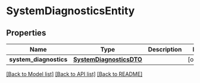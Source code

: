 # SystemDiagnosticsEntity

## Properties
Name | Type | Description | Notes
------------ | ------------- | ------------- | -------------
**system_diagnostics** | [**SystemDiagnosticsDTO**](SystemDiagnosticsDTO.md) |  | [optional] 

[[Back to Model list]](../README.md#documentation-for-models) [[Back to API list]](../README.md#documentation-for-api-endpoints) [[Back to README]](../README.md)


